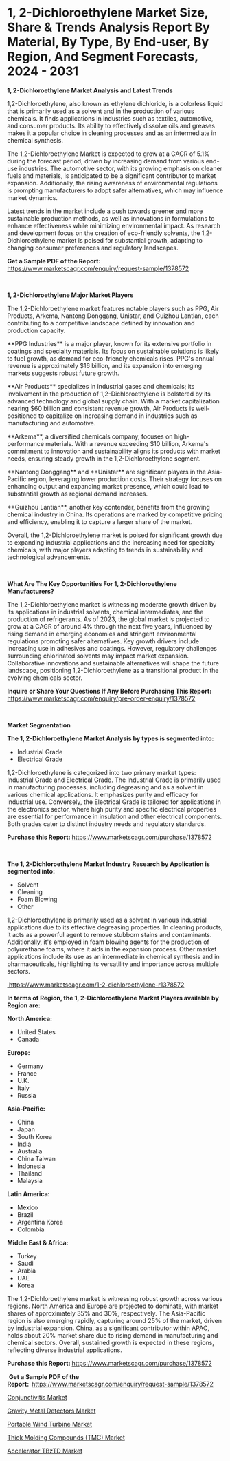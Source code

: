 <p><h1>1, 2-Dichloroethylene Market Size, Share & Trends Analysis Report By Material, By Type, By End-user, By Region, And Segment Forecasts, 2024 - 2031</h1></p><p><strong>1, 2-Dichloroethylene Market Analysis and Latest Trends</strong></p>
<p><p>1,2-Dichloroethylene, also known as ethylene dichloride, is a colorless liquid that is primarily used as a solvent and in the production of various chemicals. It finds applications in industries such as textiles, automotive, and consumer products. Its ability to effectively dissolve oils and greases makes it a popular choice in cleaning processes and as an intermediate in chemical synthesis.</p><p>The 1,2-Dichloroethylene Market is expected to grow at a CAGR of 5.1% during the forecast period, driven by increasing demand from various end-use industries. The automotive sector, with its growing emphasis on cleaner fuels and materials, is anticipated to be a significant contributor to market expansion. Additionally, the rising awareness of environmental regulations is prompting manufacturers to adopt safer alternatives, which may influence market dynamics.</p><p>Latest trends in the market include a push towards greener and more sustainable production methods, as well as innovations in formulations to enhance effectiveness while minimizing environmental impact. As research and development focus on the creation of eco-friendly solvents, the 1,2-Dichloroethylene market is poised for substantial growth, adapting to changing consumer preferences and regulatory landscapes.</p></p>
<p><strong>Get a Sample PDF of the Report:&nbsp;</strong> <a href="https://www.marketscagr.com/enquiry/request-sample/1378572">https://www.marketscagr.com/enquiry/request-sample/1378572</a></p>
<p>&nbsp;</p>
<p><strong>1, 2-Dichloroethylene Major Market Players</strong></p>
<p><p>The 1,2-Dichloroethylene market features notable players such as PPG, Air Products, Arkema, Nantong Donggang, Unistar, and Guizhou Lantian, each contributing to a competitive landscape defined by innovation and production capacity.</p><p>**PPG Industries** is a major player, known for its extensive portfolio in coatings and specialty materials. Its focus on sustainable solutions is likely to fuel growth, as demand for eco-friendly chemicals rises. PPG's annual revenue is approximately $16 billion, and its expansion into emerging markets suggests robust future growth.</p><p>**Air Products** specializes in industrial gases and chemicals; its involvement in the production of 1,2-Dichloroethylene is bolstered by its advanced technology and global supply chain. With a market capitalization nearing $60 billion and consistent revenue growth, Air Products is well-positioned to capitalize on increasing demand in industries such as manufacturing and automotive.</p><p>**Arkema**, a diversified chemicals company, focuses on high-performance materials. With a revenue exceeding $10 billion, Arkema's commitment to innovation and sustainability aligns its products with market needs, ensuring steady growth in the 1,2-Dichloroethylene segment.</p><p>**Nantong Donggang** and **Unistar** are significant players in the Asia-Pacific region, leveraging lower production costs. Their strategy focuses on enhancing output and expanding market presence, which could lead to substantial growth as regional demand increases.</p><p>**Guizhou Lantian**, another key contender, benefits from the growing chemical industry in China. Its operations are marked by competitive pricing and efficiency, enabling it to capture a larger share of the market.</p><p>Overall, the 1,2-Dichloroethylene market is poised for significant growth due to expanding industrial applications and the increasing need for specialty chemicals, with major players adapting to trends in sustainability and technological advancements.</p></p>
<p>&nbsp;</p>
<p><strong>What Are The Key Opportunities For 1, 2-Dichloroethylene Manufacturers?</strong></p>
<p><p>The 1,2-Dichloroethylene market is witnessing moderate growth driven by its applications in industrial solvents, chemical intermediates, and the production of refrigerants. As of 2023, the global market is projected to grow at a CAGR of around 4% through the next five years, influenced by rising demand in emerging economies and stringent environmental regulations promoting safer alternatives. Key growth drivers include increasing use in adhesives and coatings. However, regulatory challenges surrounding chlorinated solvents may impact market expansion. Collaborative innovations and sustainable alternatives will shape the future landscape, positioning 1,2-Dichloroethylene as a transitional product in the evolving chemicals sector.</p></p>
<p><strong>Inquire or Share Your Questions If Any Before Purchasing This Report:</strong> <a href="https://www.marketscagr.com/enquiry/pre-order-enquiry/1378572">https://www.marketscagr.com/enquiry/pre-order-enquiry/1378572</a></p>
<p>&nbsp;</p>
<p><strong>Market Segmentation</strong></p>
<p><strong>The 1, 2-Dichloroethylene Market Analysis by types is segmented into:</strong></p>
<p><ul><li>Industrial Grade</li><li>Electrical Grade</li></ul></p>
<p><p>1,2-Dichloroethylene is categorized into two primary market types: Industrial Grade and Electrical Grade. The Industrial Grade is primarily used in manufacturing processes, including degreasing and as a solvent in various chemical applications. It emphasizes purity and efficacy for industrial use. Conversely, the Electrical Grade is tailored for applications in the electronics sector, where high purity and specific electrical properties are essential for performance in insulation and other electrical components. Both grades cater to distinct industry needs and regulatory standards.</p></p>
<p><strong>Purchase this Report:&nbsp;</strong><a href="https://www.marketscagr.com/purchase/1378572">https://www.marketscagr.com/purchase/1378572</a></p>
<p>&nbsp;</p>
<p><strong>The 1, 2-Dichloroethylene Market Industry Research by Application is segmented into:</strong></p>
<p><ul><li>Solvent</li><li>Cleaning</li><li>Foam Blowing</li><li>Other</li></ul></p>
<p><p>1,2-Dichloroethylene is primarily used as a solvent in various industrial applications due to its effective degreasing properties. In cleaning products, it acts as a powerful agent to remove stubborn stains and contaminants. Additionally, it's employed in foam blowing agents for the production of polyurethane foams, where it aids in the expansion process. Other market applications include its use as an intermediate in chemical synthesis and in pharmaceuticals, highlighting its versatility and importance across multiple sectors.</p></p>
<p><a href="https://www.marketscagr.com/1-2-dichloroethylene-r1378572">&nbsp;https://www.marketscagr.com/1-2-dichloroethylene-r1378572</a></p>
<p><strong>In terms of Region, the 1, 2-Dichloroethylene Market Players available by Region are:</strong></p>
<p>
    <p> <strong> North America: </strong>
        <ul>
            <li>United States</li>
            <li>Canada</li>
        </ul>
        </p> 
    <p> <strong> Europe: </strong>
        <ul>
            <li>Germany</li>
            <li>France</li>
            <li>U.K.</li>
            <li>Italy</li>
            <li>Russia</li>
        </ul>
        </p> 
    <p> <strong> Asia-Pacific: </strong>
        <ul>
            <li>China</li>
            <li>Japan</li>
            <li>South Korea</li>
            <li>India</li>
            <li>Australia</li>
            <li>China Taiwan</li>
            <li>Indonesia</li>
            <li>Thailand</li>
            <li>Malaysia</li>
        </ul>
        </p> 
    <p> <strong> Latin America: </strong>
        <ul>
            <li>Mexico</li>
            <li>Brazil</li>
            <li>Argentina Korea</li>
            <li>Colombia</li>
        </ul>
        </p> 
    <p> <strong> Middle East & Africa: </strong>
        <ul>
            <li>Turkey</li>
            <li>Saudi</li>
            <li>Arabia</li>
            <li>UAE</li>
            <li>Korea</li>
        </ul>
    </p>
    </p>
<p><p>The 1,2-Dichloroethylene market is witnessing robust growth across various regions. North America and Europe are projected to dominate, with market shares of approximately 35% and 30%, respectively. The Asia-Pacific region is also emerging rapidly, capturing around 25% of the market, driven by industrial expansion. China, as a significant contributor within APAC, holds about 20% market share due to rising demand in manufacturing and chemical sectors. Overall, sustained growth is expected in these regions, reflecting diverse industrial applications.</p></p>
<p><strong>Purchase this Report: </strong><a href="https://www.marketscagr.com/purchase/1378572">https://www.marketscagr.com/purchase/1378572</a></p>
<p>&nbsp;<strong>Get a Sample PDF of the Report:&nbsp;&nbsp;</strong><a href="https://www.marketscagr.com/enquiry/request-sample/1378572">https://www.marketscagr.com/enquiry/request-sample/1378572</a></p>
<p><strong></strong></p>
<p><p><a href="https://www.linkedin.com/pulse/conjunctivitis-market-outlook-complete-industry-analysis-maqhe?trackingId=A2WUKXX0QCCt4RD3tWBRag%3D%3D">Conjunctivitis Market</a></p><p><a href="https://www.linkedin.com/pulse/unlocking-growth-potential-market-strategic-analysis-gravity-ng3vc?trackingId=odG4zuhkSTyTaMcrSHtlqA%3D%3D">Gravity Metal Detectors Market</a></p><p><a href="https://www.linkedin.com/pulse/driving-factors-behind-portable-wind-turbine-market-trends-applications-5fq9c?trackingId=VHvcJIwkSpaXHW%2BWCOEPHw%3D%3D">Portable Wind Turbine Market</a></p><p><a href="https://issuu.com/reportprime-2/docs/thick-molding-compounds-tmc-market-_6c023c36df25d5">Thick Molding Compounds (TMC) Market</a></p><p><a href="https://issuu.com/reportprime-2/docs/accelerator-tbztd-market-size-2030._7eac45cc9101ef">Accelerator TBzTD Market</a></p></p>
